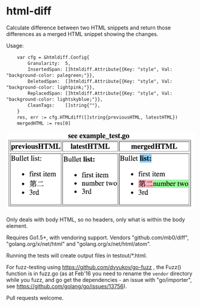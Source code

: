 # html-diff

Calculate difference between two HTML snippets and return those differences as a merged HTML snippet showing the changes.

Usage:
```
	var cfg = &htmldiff.Config{
		Granularity:  5,
		InsertedSpan: []htmldiff.Attribute{{Key: "style", Val: "background-color: palegreen;"}},
		DeletedSpan:  []htmldiff.Attribute{{Key: "style", Val: "background-color: lightpink;"}},
		ReplacedSpan: []htmldiff.Attribute{{Key: "style", Val: "background-color: lightskyblue;"}},
		CleanTags:    []string{""},
	}
	res, err := cfg.HTMLdiff([]string{previousHTML, latestHTML})
    mergedHTML := res[0]
```
![see example_test.go](example_test.png)

Only deals with body HTML, so no headers, only what is within the body element.

Requires Go1.5+, with vendoring support. Vendors "github.com/mb0/diff", "golang.org/x/net/html" and "golang.org/x/net/html/atom".

Running the tests will create output files in testout/*.html.

For fuzz-testing using https://github.com/dvyukov/go-fuzz , the Fuzz() function is in fuzz.go (as at Feb'16 you need to rename the ```vendor``` directory while you fuzz, and go get the dependencies - an issue with "go/importer", see https://github.com/golang/go/issues/13756).

Pull requests welcome.

